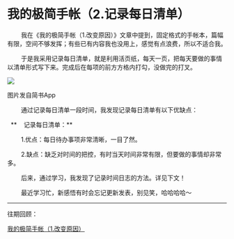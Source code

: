 
# 我的极简手帐（2.记录每日清单）

        我在《我的极简手帐（1.改变原因）》文章中提到，固定格式的手帐本，篇幅有限，空间不够发挥；有些已有内容我也没用上，感觉有点浪费，所以不适合我。

        于是我采用记录每日清单，就是利用活页纸，每天一页，把每天要做的事情以清单形式写下来。完成后在每项的前方方格内打勾，没做完的打叉。  

![](http://upload-images.jianshu.io/upload_images/3910675-a050482fe33ab16a.jpg?imageMogr2/auto-orient/strip%7CimageView2/2/w/1080/q/50)  

图片发自简书App

        通过记录每日清单一段时间，我发现记录每日清单有以下优缺点：

  **    记录每日清单：**  

        1.优点：每日待办事项非常清晰，一目了然。

        2.缺点：缺乏对时间的把控，有时当天时间非常有限，但要做的事情却非常多。

        后来，通过学习，我发现了记录时间日志的方法。详见下文！

        最近学习忙，新感悟有时会忘记更新发表，别见笑，哈哈哈哈～

---

  

  

往期回顾：

[我的极简手帐（1.改变原因）](https://www.jianshu.com/p/14621532714c)